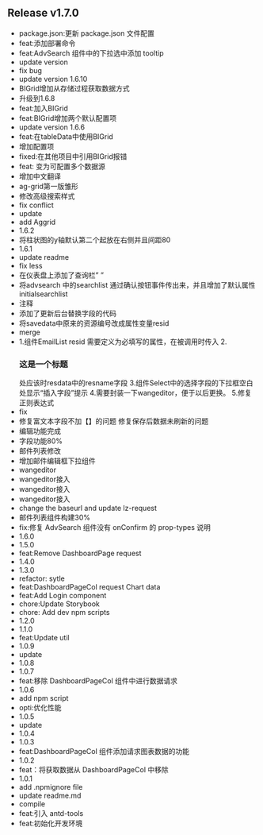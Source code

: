 ## Release v1.7.0
- package.json:更新 package.json 文件配置
- feat:添加部署命令
- feat:AdvSearch 组件中的下拉选中添加 tooltip
- update version
- fix bug
- update version 1.6.10
- BIGrid增加从存储过程获取数据方式
- 升级到1.6.8
- feat:加入BIGrid
- feat:BIGrid增加两个默认配置项
- update version 1.6.6
- feat:在tableData中使用BIGrid
- 增加配置项
- fixed:在其他项目中引用BIGrid报错
- feat: 变为可配置多个数据源
- 增加中文翻译
- ag-grid第一版雏形
- 修改高级搜索样式
- fix conflict
- update
- add Aggrid
- 1.6.2
- 将柱状图的y轴默认第二个起放在右侧并且间距80
- 1.6.1
- update readme
- fix less
- 在仪表盘上添加了查询栏” ”
- 将advsearch 中的searchlist 通过确认按钮事件传出来，并且增加了默认属性initialsearchlist
- 注释
- 添加了更新后台替换字段的代码
- 将savedata中原来的资源编号改成属性变量resid
- merge
- 1.组件EmailList resid 需要定义为必填写的属性，在被调用时传入 2.<h3>这是一个标题</h3>处应该时resdata中的resname字段 3.组件Select中的选择字段的下拉框空白处显示“插入字段”提示 4.需要封装一下wangeditor，便于以后更换。 5.修复正则表达式
- fix
- 修复富文本字段不加【】的问题 修复保存后数据未刷新的问题
- 编辑功能完成
- 字段功能80%
- 邮件列表修改
- 增加邮件编辑框下拉组件
- wangeditor
- wangeditor接入
- wangeditor接入
- wangeditor接入
- change the baseurl and update lz-request
- 邮件列表组件构建30%
- fix:修复 AdvSearch 组件没有 onConfirm 的 prop-types 说明
- 1.6.0
- 1.5.0
- feat:Remove DashboardPage request
- 1.4.0
- 1.3.0
- refactor: sytle
- feat:DashboardPageCol request Chart data
- feat:Add Login component
- chore:Update Storybook
- chore: Add dev npm scripts
- 1.2.0
- 1.1.0
- feat:Update util
- 1.0.9
- update
- 1.0.8
- 1.0.7
- feat:移除 DashboardPageCol 组件中进行数据请求
- 1.0.6
- add npm script
- opti:优化性能
- 1.0.5
- update
- 1.0.4
- 1.0.3
- feat:DashboardPageCol 组件添加请求图表数据的功能
- 1.0.2
- feat：将获取数据从 DashboardPageCol 中移除
- 1.0.1
- add .npmignore file
- update readme.md
- compile
- feat:引入 antd-tools
- feat:初始化开发环境

